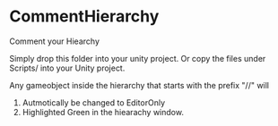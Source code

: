 # CommentHierarchy
 Comment your Hiearchy

Simply drop this folder into your unity project.
Or copy the files under Scripts/ into your Unity project.

Any gameobject inside the hierarchy that starts with the prefix "//" will
1. Autmotically be changed to EditorOnly
2. Highlighted Green in the hiearachy window.
